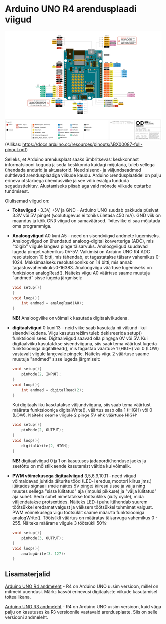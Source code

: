 # Arduino UNO R4 arendusplaadi viigud

![image](./meedia/UNO_viigud.png)
(Allikas: https://docs.arduino.cc/resources/pinouts/ABX00087-full-pinout.pdf)

Selleks, et Arduino arendusplaat saaks ümbritsevast keskkonnast informatsiooni koguda ja seda keskkonda kuidagi mõjutada, tuleb sellega ühendada andurid ja aktuaatorid. Need sisend- ja väljundseadmed suhtlevad arendusplaadiga viikude kaudu.
Arduino arendusplaatidel on palju erineva otstarbega ühendusviike ja see võib esialgu tunduda segadusttekitav. Alustamiseks piisab aga vaid mõnede viikude otstarbe tundmisest. 

Olulisemad viigud on:

* **Toiteviigud** +3.3V, +5V ja GND - Arduino UNO suudab pakkuda püsivat 3.3V või 5V pinget (voolutugevus ei tohiks ületada 450 mA). GND viik on maandus ja kõik GND viigud on samaväärsed. Toiteviike ei saa mõjutada oma programmiga.

* **Analoogviigud** A0 kuni A5 - need on sisendviigud andmete lugemiseks. Analoogviigud on ühendatud analoog-digital konverteriga (ADC), mis "tõlgib" viigule langeva pinge täisarvuks. Analoogviigud suudavad lugeda pinget vahemikus 0V-5V. Vaikimisi on Arduino UNO R4 ADC resolutsioon 10 bitti, mis tähendab, et tagastatakse täisarv vahemikus 0-1024. Maksimaalseks resolutsiooniks on 14 bitti, mis annab tagastusvahemikuks 0-16383. Analoogviigu väärtuse lugemiseks on funktsioon analogRead(). Näiteks viigu A0 väärtuse saame muutuja "andmed" sisse lugeda järgmiselt:
    ~~~cpp
    void setup(){
    }
    void loop(){
        int andmed = analogRead(A0);
    }
    ~~~
   **NB!** Analoogviike on võimalik kasutada digitaalviikudena.

* **digitaalviigud** 0 kuni 13 - neid viike saab kasutada nii väljund- kui sisendviikudena. Viigu kasutusrežiim tuleb deklareerida setup() funktsiooni sees. Digitaalviigud saavad olla pingega 0V või 5V. Kui digitaalviiku kasutatakse sisendviiguna, siis saab tema väärtust lugeda funktsiooniga digitalRead(), mis tagastab väärtuse 1 (HIGH) või 0 (LOW) vastavalt viigule langevale pingele. Näiteks viigu 2 väärtuse saame muutuja "andmed" sisse lugeda järgmiselt:
    ~~~cpp
    void setup(){
        pinMode(2, INPUT);
    }
    void loop(){
        int andmed = digitalRead(2);
    }
    ~~~
    Kui digitaalviiku kasutatakse väljundviiguna, siis saab tema väärtust määrata funktsiooniga digitalWrite(), väärtus saab olla 1 (HIGH) või 0 (LOW). Näiteks seame viigule 2 pinge 5V ehk väärtuse HIGH:

    ~~~cpp
    void setup(){
        pinMode(2, OUTPUT);
    }
    void loop(){
        digitalWrite(2, HIGH);
    }
    ~~~
    **NB!** digitaalviigud 0 ja 1 on kasutuses jadapordiühenduse jaoks ja seetõttu on mõistlik nende kasutamist vältida kui võimalik.

* **PWM võimekusega digitaalviigud** 3,5,6,9,10,11 - need viigud võimaldavad juhtida täiturite tööd (LED-i eredus, mootori kiirus jms.) lülitades signaali (meie näites 5V pinge) kiiresti sisse ja välja ning muutes sellega "sisse lülitatud" aja (impulsi pikkuse) ja "välja lülitatud" aja suhet. Seda suhet nimetatakse töötsükliks (duty cycle), mida väljendatakse protsentides. Näiteks LED-i puhul tähendab suurem töötsükkel eredamat valgust ja väiksem töötsükkel tuhmimat valgust. PWM võimekusega viigu töötsüklit saame määrata funktsiooniga analogWrite(). Töötsükli väärtus on määratav täisarvuga vahemikus 0 - 255. Näiteks määrame viigule 3 töötsükli 50%:
    ~~~cpp
    void setup(){
        pinMode(3, OUTPUT);
    }
    void loop(){
        analogWrite(3, 127);
    }
    ~~~

## Lisamaterjalid
[Arduino UNO R4 andmeleht](https://docs.arduino.cc/resources/datasheets/ABX00087-datasheet.pdf) - R4 on Arduino UNO uusim versioon, millel on mitmeid uuendusi. Märka kasvõi erinevusi digitaalsete viikude kasutamisel toiteallikana.

[Arduino UNO R3 andmeleht](https://docs.arduino.cc/resources/datasheets/A000066-datasheet.pdf) - R4 on Arduino UNO uusim versioon, kuid väga palju on kasutuses ka R3 versioonile vastavaid arendusplaate. Siis on selle versiooni andmeleht.